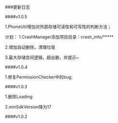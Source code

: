 
###更新日志

####v1.0.5

1.PhoneUtil增加对外部存储可读性和可写性的判断方法；

计划：
1.CrashManager添加项目目录：crash_info/*****

2.增加自动删除，清理垃圾

3.最大存储空间逻辑，超出删，并提示~

####v1.0.4

1.修复PermissionChecker中的bug;

####v1.0.3

1.删除Loading

2.minSdkVersion降为17

####v1.0.2
